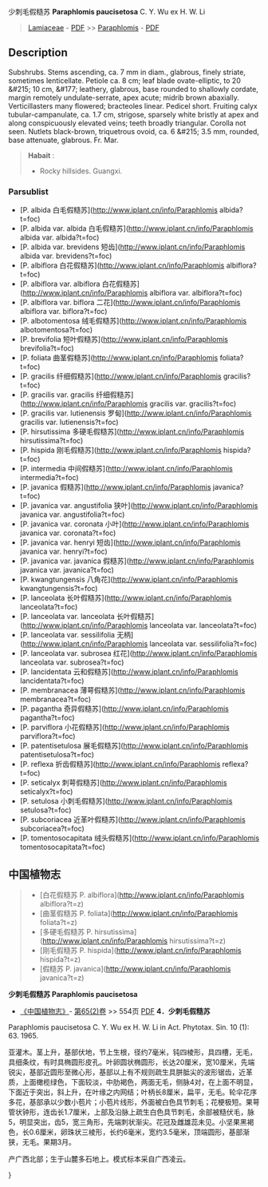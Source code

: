 少刺毛假糙苏 **Paraphlomis paucisetosa** C. Y. Wu ex H. W. Li

> [Lamiaceae](http://www.iplant.cn/info/Lamiaceae?t=foc) - [PDF](http://www.iplant.cn/foc/pdf/Lamiaceae.pdf) >> [Paraphlomis](http://www.iplant.cn/info/Paraphlomis?t=foc) - [PDF](http://www.iplant.cn/foc/pdf/Paraphlomis.pdf)
## Description

Subshrubs. Stems ascending, ca. 7 mm in diam., glabrous, finely striate, sometimes lenticellate. Petiole ca. 8 cm; leaf blade ovate-elliptic, to 20 &amp;#215; 10 cm, &amp;#177; leathery, glabrous, base rounded to shallowly cordate, margin remotely undulate-serrate, apex acute; midrib brown abaxially. Verticillasters many flowered; bracteoles linear. Pedicel short. Fruiting calyx tubular-campanulate, ca. 1.7 cm, strigose, sparsely white bristly at apex and along conspicuously elevated veins; teeth broadly triangular. Corolla not seen. Nutlets black-brown, triquetrous ovoid, ca. 6 &amp;#215; 3.5 mm, rounded, base attenuate, glabrous. Fr. Mar.


> **Habait** : 
>* Rocky hillsides. Guangxi.


### Parsublist

* [P.  albida  白毛假糙苏](http://www.iplant.cn/info/Paraphlomis albida?t=foc)
* [P.  albida var. albida  白毛假糙苏](http://www.iplant.cn/info/Paraphlomis albida var. albida?t=foc)
* [P.  albida var. brevidens  短齿](http://www.iplant.cn/info/Paraphlomis albida var. brevidens?t=foc)
* [P.  albiflora  白花假糙苏](http://www.iplant.cn/info/Paraphlomis albiflora?t=foc)
* [P.  albiflora var. albiflora  白花假糙苏](http://www.iplant.cn/info/Paraphlomis albiflora var. albiflora?t=foc)
* [P.  albiflora var. biflora  二花](http://www.iplant.cn/info/Paraphlomis albiflora var. biflora?t=foc)
* [P.  albotomentosa  绒毛假糙苏](http://www.iplant.cn/info/Paraphlomis albotomentosa?t=foc)
* [P.  brevifolia  短叶假糙苏](http://www.iplant.cn/info/Paraphlomis brevifolia?t=foc)
* [P.  foliata  曲茎假糙苏](http://www.iplant.cn/info/Paraphlomis foliata?t=foc)
* [P.  gracilis  纤细假糙苏](http://www.iplant.cn/info/Paraphlomis gracilis?t=foc)
* [P.  gracilis var. gracilis  纤细假糙苏](http://www.iplant.cn/info/Paraphlomis gracilis var. gracilis?t=foc)
* [P.  gracilis var. lutienensis  罗甸](http://www.iplant.cn/info/Paraphlomis gracilis var. lutienensis?t=foc)
* [P.  hirsutissima  多硬毛假糙苏](http://www.iplant.cn/info/Paraphlomis hirsutissima?t=foc)
* [P.  hispida  刚毛假糙苏](http://www.iplant.cn/info/Paraphlomis hispida?t=foc)
* [P.  intermedia  中间假糙苏](http://www.iplant.cn/info/Paraphlomis intermedia?t=foc)
* [P.  javanica  假糙苏](http://www.iplant.cn/info/Paraphlomis javanica?t=foc)
* [P.  javanica var. angustifolia  狭叶](http://www.iplant.cn/info/Paraphlomis javanica var. angustifolia?t=foc)
* [P.  javanica var. coronata  小叶](http://www.iplant.cn/info/Paraphlomis javanica var. coronata?t=foc)
* [P.  javanica var. henryi  短齿](http://www.iplant.cn/info/Paraphlomis javanica var. henryi?t=foc)
* [P.  javanica var. javanica  假糙苏](http://www.iplant.cn/info/Paraphlomis javanica var. javanica?t=foc)
* [P.  kwangtungensis  八角花](http://www.iplant.cn/info/Paraphlomis kwangtungensis?t=foc)
* [P.  lanceolata  长叶假糙苏](http://www.iplant.cn/info/Paraphlomis lanceolata?t=foc)
* [P.  lanceolata var. lanceolata  长叶假糙苏](http://www.iplant.cn/info/Paraphlomis lanceolata var. lanceolata?t=foc)
* [P.  lanceolata var. sessilifolia  无柄](http://www.iplant.cn/info/Paraphlomis lanceolata var. sessilifolia?t=foc)
* [P.  lanceolata var. subrosea  红花](http://www.iplant.cn/info/Paraphlomis lanceolata var. subrosea?t=foc)
* [P.  lancidentata  云和假糙苏](http://www.iplant.cn/info/Paraphlomis lancidentata?t=foc)
* [P.  membranacea  薄萼假糙苏](http://www.iplant.cn/info/Paraphlomis membranacea?t=foc)
* [P.  pagantha  奇异假糙苏](http://www.iplant.cn/info/Paraphlomis pagantha?t=foc)
* [P.  parviflora  小花假糙苏](http://www.iplant.cn/info/Paraphlomis parviflora?t=foc)
* [P.  patentisetulosa  展毛假糙苏](http://www.iplant.cn/info/Paraphlomis patentisetulosa?t=foc)
* [P.  reflexa  折齿假糙苏](http://www.iplant.cn/info/Paraphlomis reflexa?t=foc)
* [P.  seticalyx  刺萼假糙苏](http://www.iplant.cn/info/Paraphlomis seticalyx?t=foc)
* [P.  setulosa  小刺毛假糙苏](http://www.iplant.cn/info/Paraphlomis setulosa?t=foc)
* [P.  subcoriacea  近革叶假糙苏](http://www.iplant.cn/info/Paraphlomis subcoriacea?t=foc)
* [P.  tomentosocapitata  绒头假糙苏](http://www.iplant.cn/info/Paraphlomis tomentosocapitata?t=foc)


## 中国植物志

> * [白花假糙苏  P.  albiflora](http://www.iplant.cn/info/Paraphlomis albiflora?t=z)
> * [曲茎假糙苏  P.  foliata](http://www.iplant.cn/info/Paraphlomis foliata?t=z)
> * [多硬毛假糙苏  P.  hirsutissima](http://www.iplant.cn/info/Paraphlomis hirsutissima?t=z)
> * [刚毛假糙苏  P.  hispida](http://www.iplant.cn/info/Paraphlomis hispida?t=z)
> * [假糙苏  P.  javanica](http://www.iplant.cn/info/Paraphlomis javanica?t=z)

**少刺毛假糙苏 Paraphlomis paucisetosa**

* [《中国植物志》](http://www.iplant.cn/frps)- [第65(2)卷](http://www.iplant.cn/frps/vol/65(2)) >> 554页 [PDF](http://www.iplant.cn/frps/pdf/65(2)/554.PDF)
**4．少刺毛假糙苏**

Paraphlomis paucisetosa C. Y. Wu ex H. W. Li in Act. Phytotax. Sin. 10 (1): 63. 1965.

亚灌木。茎上升，基部伏地，节上生根，径约7毫米，钝四棱形，具四槽，无毛，具细条纹，有时具椭圆形皮孔。叶卵圆状椭圆形，长达20厘米，宽10厘米，先端锐尖，基部近圆形至微心形，基部以上有不规则疏生具胼胝尖的波形锯齿，近革质，上面橄榄绿色，下面较淡，中肋褐色，两面无毛，侧脉4对，在上面不明显，下面近于突出，斜上升，在叶缘之内网结；叶柄长8厘米，扁平，无毛。轮伞花序多花，基部承以少数小苞片；小苞片线形，外面被白色具节刺毛；花梗极短。果萼管状钟形，连齿长1.7厘米，上部及沿脉上疏生白色具节刺毛，余部被糙伏毛，脉5，明显突出，齿5，宽三角形，先端刺状渐尖。花冠及雌雄蕊未见。小坚果黑褐色，长0.6厘米，卵珠状三棱形，长约6毫米，宽约3.5毫米，顶端圆形，基部渐狭，无毛。果期3月。

产广西北部；生于山麓多石地上。模式标本采自广西凌云。

}